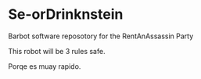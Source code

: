 # Se-orDrinknstein

Barbot  software reposotory for the RentAnAssassin Party

This robot will be 3 rules safe. 

Porqe es muay rapido. 
